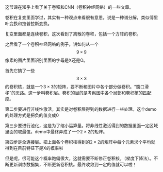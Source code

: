 这节课在知乎上看了关于卷积和CNN（卷积神经网络）的一些文章。

卷积在复变里面学过，其实有一种观点来看很有意思，说是一种谱分解，类似傅里叶变换和拉普拉斯变换。

复变里面都是连续卷积，这次看到了离散的卷积，包括一个方阵的卷积。

之后看了一个卷积神经网络的例子，讲如何从一个$$9\times 9$$像素的图片里面识别里面的字母是X还是O。

首先它搞了一些$$3\times3$$的卷积核，就是一个$3\times3$的矩阵，要不断和图片中各个部分做卷积。“窗口滑移”的思路。这一步叫卷积层。卷积的目的是考察图中各个局部和卷积核的匹配度。

第二步要进行非线性激活。其实是对卷积层得到的数据进行一些处理。这个demo的处理方式是把负的值变成0

第三步要进行池化，这是为了缩小运算量。将非线性激活得到的数据里面一定区域里面的取最值。demo中最终弄成了一个$2\times2$的矩阵。

第四步是全连接层。把上面各个卷积核得到的$2\times2$的矩阵中每个元素求个平均就得到在目前特征下是X的概率啦



但是呢，很可能这个概率跑偏很大。这就需要不断修正卷积核。（梯度下降法）。不断更新训练数据集，不断更新卷积核。最终收敛到一定的值就可以啦！

